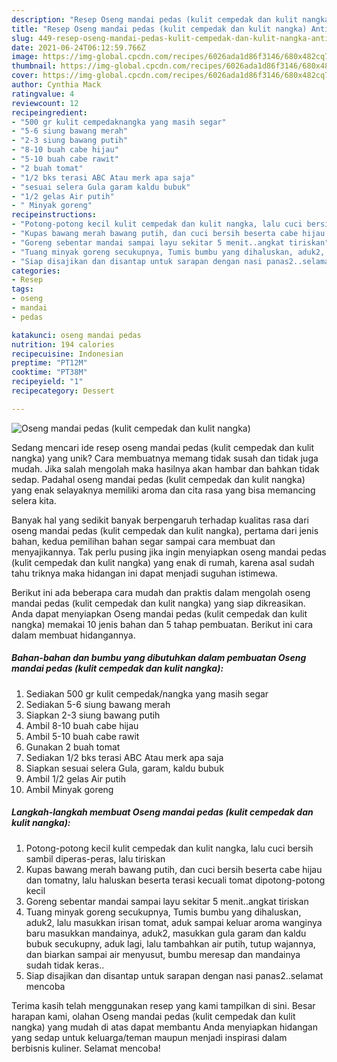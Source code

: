 ```yaml
---
description: "Resep Oseng mandai pedas (kulit cempedak dan kulit nangka) Anti Gagal"
title: "Resep Oseng mandai pedas (kulit cempedak dan kulit nangka) Anti Gagal"
slug: 449-resep-oseng-mandai-pedas-kulit-cempedak-dan-kulit-nangka-anti-gagal
date: 2021-06-24T06:12:59.766Z
image: https://img-global.cpcdn.com/recipes/6026ada1d86f3146/680x482cq70/oseng-mandai-pedas-kulit-cempedak-dan-kulit-nangka-foto-resep-utama.jpg
thumbnail: https://img-global.cpcdn.com/recipes/6026ada1d86f3146/680x482cq70/oseng-mandai-pedas-kulit-cempedak-dan-kulit-nangka-foto-resep-utama.jpg
cover: https://img-global.cpcdn.com/recipes/6026ada1d86f3146/680x482cq70/oseng-mandai-pedas-kulit-cempedak-dan-kulit-nangka-foto-resep-utama.jpg
author: Cynthia Mack
ratingvalue: 4
reviewcount: 12
recipeingredient:
- "500 gr kulit cempedaknangka yang masih segar"
- "5-6 siung bawang merah"
- "2-3 siung bawang putih"
- "8-10 buah cabe hijau"
- "5-10 buah cabe rawit"
- "2 buah tomat"
- "1/2 bks terasi ABC Atau merk apa saja"
- "sesuai selera Gula garam kaldu bubuk"
- "1/2 gelas Air putih"
- " Minyak goreng"
recipeinstructions:
- "Potong-potong kecil kulit cempedak dan kulit nangka, lalu cuci bersih sambil diperas-peras, lalu tiriskan"
- "Kupas bawang merah bawang putih, dan cuci bersih beserta cabe hijau dan tomatny, lalu haluskan beserta terasi kecuali tomat dipotong-potong kecil"
- "Goreng sebentar mandai sampai layu sekitar 5 menit..angkat tiriskan"
- "Tuang minyak goreng secukupnya, Tumis bumbu yang dihaluskan, aduk2, lalu masukkan irisan tomat, aduk sampai keluar aroma wanginya baru masukkan mandainya, aduk2, masukkan gula garam dan kaldu bubuk secukupny, aduk lagi, lalu tambahkan air putih, tutup wajannya, dan biarkan sampai air menyusut, bumbu meresap dan mandainya sudah tidak keras.."
- "Siap disajikan dan disantap untuk sarapan dengan nasi panas2..selamat mencoba"
categories:
- Resep
tags:
- oseng
- mandai
- pedas

katakunci: oseng mandai pedas 
nutrition: 194 calories
recipecuisine: Indonesian
preptime: "PT12M"
cooktime: "PT38M"
recipeyield: "1"
recipecategory: Dessert

---
```



![Oseng mandai pedas (kulit cempedak dan kulit nangka)](https://img-global.cpcdn.com/recipes/6026ada1d86f3146/680x482cq70/oseng-mandai-pedas-kulit-cempedak-dan-kulit-nangka-foto-resep-utama.jpg)

Sedang mencari ide resep oseng mandai pedas (kulit cempedak dan kulit nangka) yang unik? Cara membuatnya memang tidak susah dan tidak juga mudah. Jika salah mengolah maka hasilnya akan hambar dan bahkan tidak sedap. Padahal oseng mandai pedas (kulit cempedak dan kulit nangka) yang enak selayaknya memiliki aroma dan cita rasa yang bisa memancing selera kita.



Banyak hal yang sedikit banyak berpengaruh terhadap kualitas rasa dari oseng mandai pedas (kulit cempedak dan kulit nangka), pertama dari jenis bahan, kedua pemilihan bahan segar sampai cara membuat dan menyajikannya. Tak perlu pusing jika ingin menyiapkan oseng mandai pedas (kulit cempedak dan kulit nangka) yang enak di rumah, karena asal sudah tahu triknya maka hidangan ini dapat menjadi suguhan istimewa.


Berikut ini ada beberapa cara mudah dan praktis dalam mengolah oseng mandai pedas (kulit cempedak dan kulit nangka) yang siap dikreasikan. Anda dapat menyiapkan Oseng mandai pedas (kulit cempedak dan kulit nangka) memakai 10 jenis bahan dan 5 tahap pembuatan. Berikut ini cara dalam membuat hidangannya.

<!--inarticleads1-->

##### Bahan-bahan dan bumbu yang dibutuhkan dalam pembuatan Oseng mandai pedas (kulit cempedak dan kulit nangka):

1. Sediakan 500 gr kulit cempedak/nangka yang masih segar
1. Sediakan 5-6 siung bawang merah
1. Siapkan 2-3 siung bawang putih
1. Ambil 8-10 buah cabe hijau
1. Ambil 5-10 buah cabe rawit
1. Gunakan 2 buah tomat
1. Sediakan 1/2 bks terasi ABC Atau merk apa saja
1. Siapkan sesuai selera Gula, garam, kaldu bubuk
1. Ambil 1/2 gelas Air putih
1. Ambil  Minyak goreng




<!--inarticleads2-->

##### Langkah-langkah membuat Oseng mandai pedas (kulit cempedak dan kulit nangka):

1. Potong-potong kecil kulit cempedak dan kulit nangka, lalu cuci bersih sambil diperas-peras, lalu tiriskan
1. Kupas bawang merah bawang putih, dan cuci bersih beserta cabe hijau dan tomatny, lalu haluskan beserta terasi kecuali tomat dipotong-potong kecil
1. Goreng sebentar mandai sampai layu sekitar 5 menit..angkat tiriskan
1. Tuang minyak goreng secukupnya, Tumis bumbu yang dihaluskan, aduk2, lalu masukkan irisan tomat, aduk sampai keluar aroma wanginya baru masukkan mandainya, aduk2, masukkan gula garam dan kaldu bubuk secukupny, aduk lagi, lalu tambahkan air putih, tutup wajannya, dan biarkan sampai air menyusut, bumbu meresap dan mandainya sudah tidak keras..
1. Siap disajikan dan disantap untuk sarapan dengan nasi panas2..selamat mencoba




Terima kasih telah menggunakan resep yang kami tampilkan di sini. Besar harapan kami, olahan Oseng mandai pedas (kulit cempedak dan kulit nangka) yang mudah di atas dapat membantu Anda menyiapkan hidangan yang sedap untuk keluarga/teman maupun menjadi inspirasi dalam berbisnis kuliner. Selamat mencoba!
